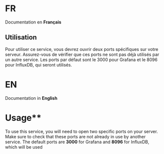 # FR
Documentation en **Français**

## Utilisation
Pour utiliser ce service, vous devrez ouvrir deux ports spécifiques sur votre serveur. Assurez-vous de vérifier que ces ports ne sont pas déjà utilisés par un autre service. Les ports par défaut sont le 3000 pour Grafana et le 8096 pour InfluxDB, qui seront utilisés.

# EN
Documentation in **English**

# Usage**
To use this service, you will need to open two specific ports on your server. Make sure to check that these ports are not already in use by another service. The default ports are **3000** for Grafana and **8096** for InfluxDB, which will be used